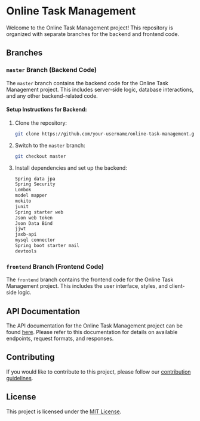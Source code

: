 # Online Task Management

Welcome to the Online Task Management project! This repository is organized with separate branches for the backend and frontend code.

## Branches

### `master` Branch (Backend Code)

The `master` branch contains the backend code for the Online Task Management project. This includes server-side logic, database interactions, and any other backend-related code.

#### Setup Instructions for Backend:

1. Clone the repository:

    ```bash
    git clone https://github.com/your-username/online-task-management.git
    ```

2. Switch to the `master` branch:

    ```bash
    git checkout master
    ```

3. Install dependencies and set up the backend:

    ```bash
    Spring data jpa
    Spring Security
    Lombok
    model mapper
    mokito
    junit
    Spring starter web
    Json web token
    Json Data Bind
    jjwt
    jaxb-api
    mysql connector
    Spring boot starter mail
    devtools
    ```

### `frontend` Branch (Frontend Code)

The `frontend` branch contains the frontend code for the Online Task Management project. This includes the user interface, styles, and client-side logic.



## API Documentation

The API documentation for the Online Task Management project can be found [here](https://documenter.getpostman.com/view/29675464/2s9Yythgoa). Please refer to this documentation for details on available endpoints, request formats, and responses.



## Contributing

If you would like to contribute to this project, please follow our [contribution guidelines](CONTRIBUTING.md).

## License

This project is licensed under the [MIT License](LICENSE).
